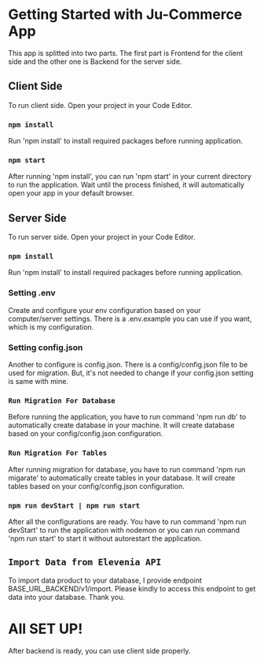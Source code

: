 # Getting Started with Ju-Commerce App
This app is splitted into two parts. The first part is Frontend for the client side and the other one is Backend for the server side.

## Client Side
To run client side. Open your project in your Code Editor.

### `npm install`
Run 'npm install' to install required packages before running application.

### `npm start`
After running 'npm install', you can run 'npm start' in your current directory to run the application. Wait until the process finished, it will automatically open your app in your default browser.


## Server Side
To run server side. Open your project in your Code Editor.

### `npm install`
Run 'npm install' to install required packages before running application.

### Setting .env
Create and configure your env configuration based on your computer/server settings. There is a .env.example you can use if you want, which is my configuration.

### Setting config.json
Another to configure is config.json. There is a config/config.json file to be used for migration. But, it's not needed to change if your config.json setting is same with mine.

### `Run Migration For Database`
Before running the application, you have to run command 'npm run db' to automatically create database in your machine. It will create database based on your config/config.json configuration.

### `Run Migration For Tables`
After running migration for database, you have to run command 'npm run migarate' to automatically create tables in your database. It will create tables based on your config/config.json configuration.

### `npm run devStart | npm run start`
After all the configurations are ready. You have to run command 'npm run devStart' to run the application with nodemon or you can run command 'npm run start' to start it without autorestart the application.

## `Import Data from Elevenia API`
To import data product to your database, I provide endpoint BASE_URL_BACKEND/v1/import. Please kindly to access this endpoint to get data into your database. Thank you.

# All SET UP!
After backend is ready, you can use client side properly.











